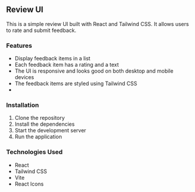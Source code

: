 ## Review UI

This is a simple review UI built with React and Tailwind CSS. It allows users to rate and submit feedback.

### Features

- Display feedback items in a list
- Each feedback item has a rating and a text
- The UI is responsive and looks good on both desktop and mobile devices
- The feedback items are styled using Tailwind CSS
-

### Installation

1. Clone the repository
2. Install the dependencies
3. Start the development server
4. Run the application

### Technologies Used

- React
- Tailwind CSS
- Vite
- React Icons

